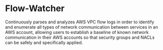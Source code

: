 # Flow-Watcher
Continuously parses and analyzes AWS VPC flow logs in order to identify and enumerate all types of network communication between services in an AWS account, allowing users to establish a baseline of known network communication in their AWS accounts so that security groups and NACLs can be safely and specifically applied.
